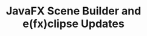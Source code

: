 ---
layout: redirect
title: "JavaFX Scene Builder and e(fx)clipse Updates"
redirect: http://code.makery.ch/blog/javafx-2-scene-builder-and-efxclipse-updates
---
